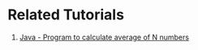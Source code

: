 # Related Tutorials

1. [Java - Program to calculate average of N numbers](https://howtodoinjava.com/java-programs/calculate-average-of-n-numbers/)